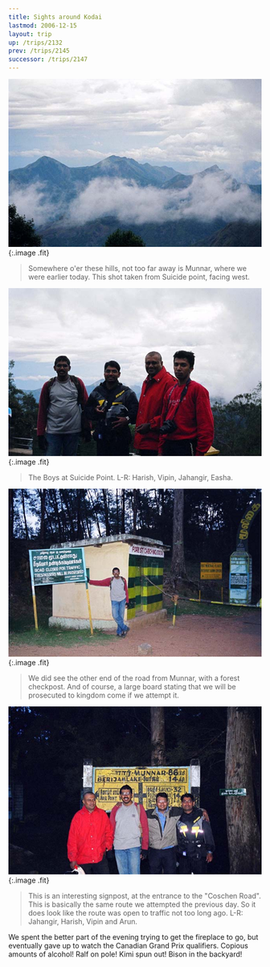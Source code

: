 ```yaml
---
title: Sights around Kodai
lastmod: 2006-12-15
layout: trip
up: /trips/2132
prev: /trips/2145
successor: /trips/2147
---
```


![Munnar view](/images/trips/munnar/27050004.jpg 'Munnar view'){:.image .fit}

> Somewhere o'er these hills, not too far away is Munnar, where we were earlier today. This shot taken from Suicide point, facing west.

 ![Boys Suicide](/images/trips/munnar/27050007.jpg 'Boys Suicide'){:.image .fit}

> The Boys at Suicide Point. L-R: Harish, Vipin, Jahangir, Easha.

 ![Kodai Checkpost](/images/trips/munnar/27050008.jpg 'Kodai Checkpost'){:.image .fit}

> We did see the other end of the road from Munnar, with a forest checkpost. And of course, a large board stating that we will be prosecuted to kingdom come if we attempt it.

 ![Sign Post](/images/trips/munnar/27050009.jpg 'Sign Post'){:.image .fit}

> This is an interesting signpost, at the entrance to the &quot;Coschen Road&quot;. This is basically the same route we attempted the previous day. So it does look like the route was open to traffic not too long ago. L-R: Jahangir, Harish, Vipin and Arun.

  We spent the better part of the evening trying to get the fireplace to go, but eventually gave up to watch the Canadian Grand Prix qualifiers.  Copious amounts of alcohol! Ralf on pole! Kimi spun out! Bison in the backyard!


